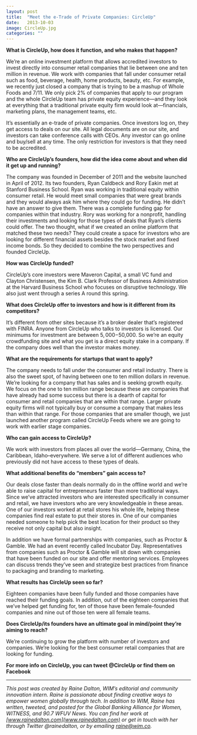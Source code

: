```yaml
---
layout: post
title:  "Meet the e-Trade of Private Companies: CircleUp"
date:   2013-10-03
image: CircleUp.jpg
categories: ""
---
```


**What is CircleUp, how does it function, and who makes that happen?**

We’re an online investment platform that allows accredited investors to invest directly into consumer retail companies that lie between one and ten million in revenue. We work with companies that fall under consumer retail such as food, beverage, health, home products, beauty, etc. For example, we recently just closed a company that is trying to be a mashup of Whole Foods and 7/11. We only pick 2% of companies that apply to our program and the whole CircleUp team has private equity experience—and they look at everything that a traditional private equity firm would look at—financials, marketing plans, the management teams, etc.

It’s essentially an e-trade of private companies. Once investors log on, they get access to deals on our site. All legal documents are on our site, and investors can take conference calls with CEOs. Any investor can go online and buy/sell at any time. The only restriction for investors is that they need to be accredited.

**Who are CircleUp’s founders, how did the idea come about and when did it get up and running?**

The company was founded in December of 2011 and the website launched in April of 2012. Its two founders, Ryan Caldbeck and Rory Eakin met at Stanford Business School. Ryan was working in traditional equity within consumer retail. He would meet small companies that were great brands and they would always ask him where they could go for funding. He didn’t have an answer to give them. There was a complete funding gap for companies within that industry. Rory was working for a nonprofit, handling their investments and looking for those types of deals that Ryan’s clients could offer. The two thought, what if we created an online platform that matched these two needs? They could create a space for investors who are looking for different financial assets besides the stock market and fixed income bonds. So they decided to combine the two perspectives and founded CircleUp.

**How was CircleUp funded?**

CircleUp’s core investors were Maveron Capital, a small VC fund and Clayton Christensen, the Kim B. Clark Professor of Business Administration at the Harvard Business School who focuses on disruptive technology. We also just went through a series A round this spring.

**What does CircleUp offer to investors and how is it different from its competitors?**

It’s different from other sites because it’s a broker dealer that’s registered with FINRA. Anyone from CircleUp who talks to investors is licensed. Our minimums for investment are between $5,000-$50,000. So we’re an equity crowdfunding site and what you get is a direct equity stake in a company. If the company does well than the investor makes money.

**What are the requirements for startups that want to apply?**

The company needs to fall under the consumer and retail industry. There is also the sweet spot, of having between one to ten million dollars in revenue. We’re looking for a company that has sales and is seeking growth equity. We focus on the one to ten million range because these are companies that have already had some success but there is a dearth of capital for consumer and retail companies that are within that range. Larger private equity firms will not typically buy or consume a company that makes less than within that range. For those companies that are smaller though, we just launched another program called CircleUp Feeds where we are going to work with earlier stage companies.

**Who can gain access to CircleUp?**

We work with investors from places all over the world—Germany, China, the Caribbean, Idaho–everywhere. We serve a lot of different audiences who previously did not have access to these types of deals.

**What additional benefits do “members” gain access to?**

Our deals close faster than deals normally do in the offline world and we’re able to raise capital for entrepreneurs faster than more traditional ways. Since we’ve attracted investors who are interested specifically in consumer and retail, we have investors who are very knowledgeable in these areas. One of our investors worked at retail stores his whole life, helping these companies find real estate to put their stores in. One of our companies needed someone to help pick the best location for their product so they receive not only capital but also insight.

In addition we have formal partnerships with companies, such as Proctor & Gamble. We had an event recently called Incubator Day. Representatives from companies such as Proctor & Gamble will sit down with companies that have been funded on our site and offer mentoring services. Employees can discuss trends they’ve seen and strategize best practices from finance to packaging and branding to marketing.

**What results has CircleUp seen so far?**

Eighteen companies have been fully funded and those companies have reached their funding goals. In addition, out of the eighteen companies that we’ve helped get funding for, ten of those have been female-founded companies and nine out of those ten were all female teams.

**Does CircleUp/its founders have an ultimate goal in mind/point they’re aiming to reach?**

We’re continuing to grow the platform with number of investors and companies. We’re looking for the best consumer retail companies that are looking for funding.

**For more info on CircleUp, you can tweet @CircleUp or find them on Facebook**

-----

*This post was created by Raine Dalton, WIM’s editorial and community innovation intern. Raine is passionate about finding creative ways to empower women globally through tech. In addition to WIM, Raine has written, tweeted, and posted for the Global Banking Alliance for Women, WITNESS, and 90.7 WFUV News. You can find her work at [www.rainedalton.com](www.rainedalton.com) or get in touch with her through Twitter @rainedalton, or by emailing raine@wim.co.*